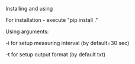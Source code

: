 Installing and using

For installation - execute "pip install ."  

Using arguments:

-i for setup measuring interval (by default=30 sec)

-t for setup output format (by default txt)
